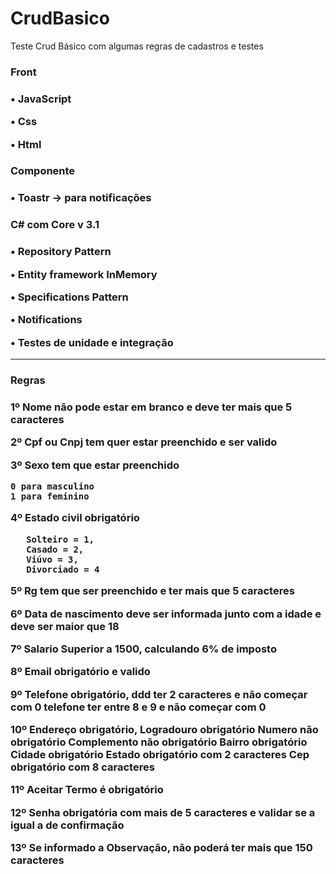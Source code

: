 # CrudBasico
Teste Crud Básico com algumas regras de cadastros e testes

<h3>Front<h3/> 

  •	JavaScript
  
  •	Css
  
  •	Html
  
<h3>Componente<h3/>

  •	Toastr -> para notificações


<h3>C# com Core v 3.1<h3/>

  •	Repository Pattern
  
  •	Entity framework InMemory
  
  •	Specifications Pattern
  
  •	Notifications
  
  •	Testes de unidade e integração
  
  
  <hr/>
  

<h3>Regras<h3/>



1º Nome não pode estar em branco e deve ter mais que 5 caracteres

2º Cpf ou Cnpj tem quer estar preenchido e ser valido

3º Sexo tem que estar preenchido 

	0 para masculino 
	1 para feminino

4º Estado civil obrigatório 

       Solteiro = 1,
       Casado = 2,
       Viúvo = 3,
       Divorciado = 4

5º Rg tem que ser preenchido e ter mais que 5 caracteres

6º Data de nascimento deve ser informada junto com a idade e deve ser maior que 18

7º Salario Superior a 1500, calculando 6% de imposto

8º Email obrigatório e valido

9º Telefone obrigatório, 
	ddd ter 2 caracteres e não começar com 0 
	telefone ter entre 8 e 9 e não começar com 0

10º Endereço obrigatório, 
	Logradouro obrigatório
	Numero não obrigatório
	Complemento não obrigatório
	Bairro obrigatório
	Cidade obrigatório
	Estado obrigatório com 2 caracteres
	Cep obrigatório com 8 caracteres

11º Aceitar Termo é obrigatório

12º Senha obrigatória com mais de 5 caracteres e validar se a igual a de confirmação

13º Se informado a Observação,  não poderá ter mais que 150 caracteres

